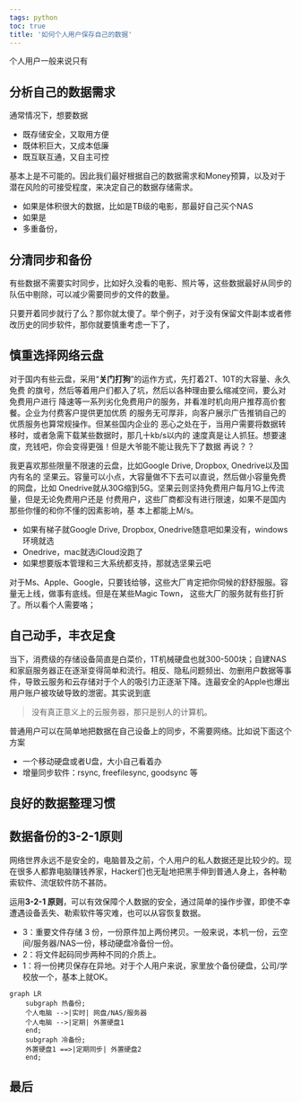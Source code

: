 ```yaml
---
tags: python
toc: true
title: '如何个人用户保存自己的数据'
---
```


个人用户一般来说只有

## 分析自己的数据需求

通常情况下，想要数据

- 既存储安全，又取用方便
- 既体积巨大，又成本低廉
- 既互联互通，又自主可控

基本上是不可能的。因此我们最好根据自己的数据需求和Money预算，以及对于潜在风险的可接受程度，来决定自己的数据存储需求。

- 如果是体积很大的数据，比如是TB级的电影，那最好自己买个NAS
- 如果是
- 多重备份，


## 分清同步和备份

有些数据不需要实时同步，比如好久没看的电影、照片等，这些数据最好从同步的队伍中剔除，可以减少需要同步的文件的数量。



只要开着同步就行了么？那你就太傻了。举个例子，对于没有保留文件副本或者修改历史的同步软件，那你就要慎重考虑一下了，

## 慎重选择网络云盘

对于国内有些云盘，采用“**关门打狗**”的运作方式，先打着2T、10T的大容量、永久免费
的旗号，然后等着用户们都入了坑，然后以各种理由要么缩减空间，要么对免费用户进行
降速等一系列劣化免费用户的服务，并看准时机向用户推荐高价套餐。企业为付费客户提供更加优质
的服务无可厚非，向客户展示广告推销自己的优质服务也算常规操作。但某些国内企业的
恶心之处在于，当用户需要将数据转移时，或者急需下载某些数据时，那几十kb/s以内的
速度真是让人抓狂。想要速度，充钱吧，你会变得更强！但是大爷能不能让我先下了数据
再说？？

我更喜欢那些限量不限速的云盘，比如Google Drive, Dropbox, Onedrive以及国内有名的
坚果云。容量可以小点，大容量做不下去可以直说，然后做小容量免费的网盘，比如
Onedrive就从30G缩到5G。坚果云则坚持免费用户每月1G上传流量，但是无论免费用户还是
付费用户，这些厂商都没有进行限速，如果不是国内那些你懂的和你不懂的因素影响，基
本上都能上M/s。

- 如果有梯子就Google Drive, Dropbox, Onedrive随意吧如果没有，windows环境就选
- Onedrive，mac就选iCloud没跑了
- 如果想要版本管理和三大系统都支持，那就选坚果云吧

对于Ms、Apple、Google，只要钱给够，这些大厂肯定把你伺候的舒舒服服。容量无上线，做事有底线。但是在某些Magic Town，
这些大厂的服务就有些打折了。所以看个人需要咯；

## 自己动手，丰衣足食

当下，消费级的存储设备简直是白菜价，1T机械硬盘也就300-500块；自建NAS和家庭服务器正在逐渐变得简单和流行。相反、隐私问题频出、勿删用户数据等事件，导致云服务和云存储对于个人的吸引力正逐渐下降。连最安全的Apple也爆出用户账户被攻破导致的泄密。其实说到底

> 没有真正意义上的云服务器，那只是别人的计算机。

普通用户可以在简单地把数据在自己设备上的同步，不需要网络。比如说下面这个方案

- 一个移动硬盘或者U盘，大小自己看着办
- 增量同步软件：rsync, freefilesync, goodsync 等

## 良好的数据整理习惯


## 数据备份的3-2-1原则

网络世界永远不是安全的，电脑普及之前，个人用户的私人数据还是比较少的。现在很多人都靠电脑赚钱养家，Hacker们也无耻地把黑手伸到普通人身上，各种勒索软件、流氓软件防不甚防。

运用**3-2-1 原则**，可以有效保障个人数据的安全，通过简单的操作步骤，即使不幸遭遇设备丢失、勒索软件等灾难，也可以从容恢复数据。

- 3：重要文件存储 3 份，一份原件加上两份拷贝。一般来说，本机一份，云空间/服务器/NAS一份，移动硬盘冷备份一份。
- 2：将文件起码同步两种不同的介质上。
- 1：将一份拷贝保存在异地。对于个人用户来说，家里放个备份硬盘，公司/学校放一个，基本上就OK。

```mermaid
graph LR
    subgraph 热备份;
    个人电脑 -->|实时| 网盘/NAS/服务器
    个人电脑 -->|定期| 外置硬盘1
    end;
    subgraph 冷备份;
    外置硬盘1 ==>|定期同步| 外置硬盘2
    end;
```

## 最后


